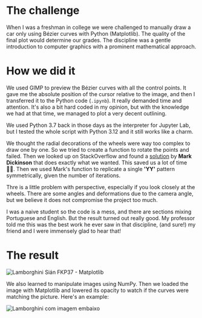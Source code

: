 # The challenge
When I was a freshman in college we were challenged to manually draw a car only using Bézier curves with Python (Matplotlib). The quality of the final plot would determine our grades. The discipline was a gentle introduction to computer graphics with a prominent mathematical approach.

# How we did it
We used GIMP to preview the Bézier curves with all the control points. It gave me the absolute position of the cursor relative to the image, and then I transferred it to the Python code (`.ipynb`). It really demanded time and attention. It's also a bit hard coded in my opinion, but with the knowledge we had at that time, we managed to plot a very decent outlining.

We used Python 3.7 back in those days as the interpreter for Jupyter Lab, but I tested the whole script with Python 3.12 and it still works like a charm.

We thought the radial decorations of the wheels were way too complex to draw one by one. So we tried to create a function to rotate the points and failed. Then we looked up on StackOverflow and found a [solution](https://stackoverflow.com/a/34374437/13787721) by **Mark Dickinson** that does exactly what we wanted. This saved us a lot of time 🙏🏻. Then we used Mark's function to replicate a single **'YY'** pattern symmetrically, given the number of iterations.

Thre is a little problem with perspective, especially if you look closely at the wheels. There are some angles and deformations due to the camera angle, but we believe it does not compromise the project too much.

I was a naive student so the code is a mess, and there are sections mixing Portuguese and English. But the result turned out really good. My professor told me this was the best work he ever saw in that discipline, (and sure!) my friend and I were immensely glad to hear that!

# The result
![Lamborghini Sián FKP37 - Matplotlib](https://github.com/user-attachments/assets/22bb61f8-0244-401d-84e5-b8eff230beaf)

We also learned to manipulate images using NumPy. Then we loaded the image with Matplotlib and lowered its opacity to watch if the curves were matching the picture. Here's an example:  

![Lamborghini com imagem embaixo](https://github.com/user-attachments/assets/2a779ba9-c41d-4add-bf4b-9d3a27b06c2a)
